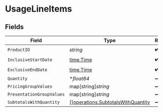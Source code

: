 # UsageLineItems


## Fields

| Field                                                                                  | Type                                                                                   | Required                                                                               | Description                                                                            |
| -------------------------------------------------------------------------------------- | -------------------------------------------------------------------------------------- | -------------------------------------------------------------------------------------- | -------------------------------------------------------------------------------------- |
| `ProductID`                                                                            | *string*                                                                               | :heavy_check_mark:                                                                     | N/A                                                                                    |
| `InclusiveStartDate`                                                                   | [time.Time](https://pkg.go.dev/time#Time)                                              | :heavy_check_mark:                                                                     | N/A                                                                                    |
| `ExclusiveEndDate`                                                                     | [time.Time](https://pkg.go.dev/time#Time)                                              | :heavy_check_mark:                                                                     | N/A                                                                                    |
| `Quantity`                                                                             | **float64*                                                                             | :heavy_minus_sign:                                                                     | N/A                                                                                    |
| `PricingGroupValues`                                                                   | map[string]*string*                                                                    | :heavy_minus_sign:                                                                     | N/A                                                                                    |
| `PresentationGroupValues`                                                              | map[string]*string*                                                                    | :heavy_minus_sign:                                                                     | N/A                                                                                    |
| `SubtotalsWithQuantity`                                                                | [][operations.SubtotalsWithQuantity](../../models/operations/subtotalswithquantity.md) | :heavy_minus_sign:                                                                     | N/A                                                                                    |